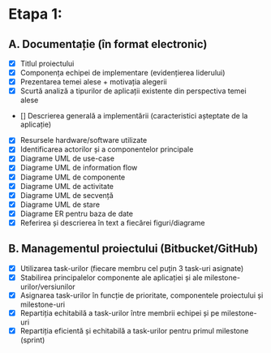 # Etapa 1:

## A. Documentație (în format electronic)
- [x] Titlul proiectului
- [x] Componența echipei de implementare (evidențierea liderului)
- [x] Prezentarea temei alese + motivația alegerii
- [x] Scurtă analiză a tipurilor de aplicații existente din perspectiva temei alese 
- [] Descrierea generală a implementării (caracteristici așteptate de la aplicație) 
- [x] Resursele hardware/software utilizate 
- [x] Identificarea actorilor și a componentelor principale 
- [x] Diagrame UML de use-case 
- [x] Diagrame UML de information flow 
- [x] Diagrame UML de componente 
- [x] Diagrame UML de activitate 
- [x] Diagrame UML de secvență 
- [x] Diagrame UML de stare 
- [x] Diagrame ER pentru baza de date 
- [x] Referirea și descrierea în text a fiecărei figuri/diagrame 

## B. Managementul proiectului (Bitbucket/GitHub) 
- [x] Utilizarea task-urilor (fiecare membru cel puțin 3 task-uri asignate) 
- [x] Stabilirea principalelor componente ale aplicației și ale milestone-urilor/versiunilor 
- [x] Asignarea task-urilor în funcție de prioritate, componentele proiectului și milestone-uri 
- [x] Repartiția echitabilă a task-urilor între membrii echipei și pe milestone-uri 
- [x] Repartiția eficientă și echitabilă a task-urilor pentru primul milestone (sprint)
